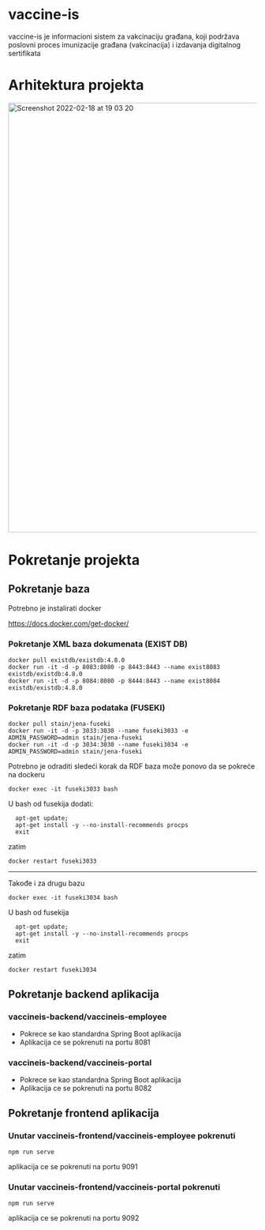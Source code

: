 # vaccine-is
vaccine-is je informacioni sistem za vakcinaciju građana, koji podržava poslovni proces imunizacije građana (vakcinacija) i izdavanja digitalnog sertifikata

# Arhitektura projekta
<img width="870" alt="Screenshot 2022-02-18 at 19 03 20" src="https://user-images.githubusercontent.com/54076398/154738335-ff0562da-4e2e-4e8d-bf57-8ece7b19095a.png">

# Pokretanje projekta
## Pokretanje baza

Potrebno je instalirati docker

https://docs.docker.com/get-docker/

### Pokretanje XML baza dokumenata (EXIST DB)

```
docker pull existdb/existdb:4.8.0
docker run -it -d -p 8083:8080 -p 8443:8443 --name exist8083 existdb/existdb:4.8.0
docker run -it -d -p 8084:8080 -p 8444:8443 --name exist8084 existdb/existdb:4.8.0
```

### Pokretanje RDF baza podataka (FUSEKI)

```
docker pull stain/jena-fuseki
docker run -it -d -p 3033:3030 --name fuseki3033 -e ADMIN_PASSWORD=admin stain/jena-fuseki
docker run -it -d -p 3034:3030 --name fuseki3034 -e ADMIN_PASSWORD=admin stain/jena-fuseki
```

Potrebno je odraditi sledeći korak da RDF baza može ponovo da se pokreće na dockeru


```
docker exec -it fuseki3033 bash
```

U bash od fusekija dodati:
```
  apt-get update;
  apt-get install -y --no-install-recommends procps
  exit
```
zatim
```
docker restart fuseki3033
```

---

Takođe i za drugu bazu

```
docker exec -it fuseki3034 bash
```

U bash od fusekija

```
  apt-get update;
  apt-get install -y --no-install-recommends procps
  exit
```
zatim
```
docker restart fuseki3034
```

## Pokretanje backend aplikacija
### vaccineis-backend/vaccineis-employee
- Pokrece se kao standardna Spring Boot aplikacija
- Aplikacija ce se pokrenuti na portu 8081

### vaccineis-backend/vaccineis-portal
- Pokrece se kao standardna Spring Boot aplikacija
- Aplikacija ce se pokrenuti na portu 8082

## Pokretanje frontend aplikacija
### Unutar vaccineis-frontend/vaccineis-employee pokrenuti
```
npm run serve
```
aplikacija ce se pokrenuti na portu 9091

### Unutar vaccineis-frontend/vaccineis-portal pokrenuti
```
npm run serve

```
aplikacija ce se pokrenuti na portu 9092
